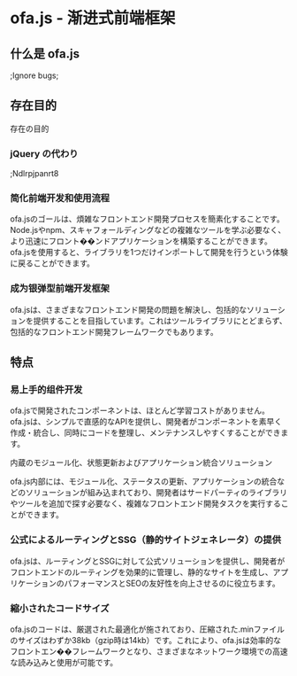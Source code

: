 # ofa.js - 渐进式前端框架

## 什么是 ofa.js

;Ignore bugs;

## 存在目的
存在の目的

### jQuery の代わり

;Ndlrpjpanrt8

### 简化前端开发和使用流程

ofa.jsのゴールは、煩雑なフロントエンド開発プロセスを簡素化することです。Node.jsやnpm、スキャフォールディングなどの複雑なツールを学ぶ必要なく、より迅速にフロント��ンドアプリケーションを構築することができます。ofa.jsを使用すると、ライブラリを1つだけインポートして開発を行うという体験に戻ることができます。

### 成为银弹型前端开发框架

ofa.jsは、さまざまなフロントエンド開発の問題を解決し、包括的なソリューションを提供することを目指しています。これはツールライブラリにとどまらず、包括的なフロントエンド開発フレームワークでもあります。

## 特点

### 易上手的组件开发

ofa.jsで開発されたコンポーネントは、ほとんど学習コストがありません。ofa.jsは、シンプルで直感的なAPIを提供し、開発者がコンポーネントを素早く作成・統合し、同時にコードを整理し、メンテナンスしやすくすることができます。

内蔵のモジュール化、状態更新およびアプリケーション統合ソリューション

ofa.js内部には、モジュール化、ステータスの更新、アプリケーションの統合などのソリューションが組み込まれており、開発者はサードパーティのライブラリやツールを追加で探す必要なく、複雑なフロントエンド開発タスクを実行することができます。

### 公式によるルーティングとSSG（静的サイトジェネレータ）の提供

ofa.jsは、ルーティングとSSGに対して公式ソリューションを提供し、開発者がフロントエンドのルーティングを効果的に管理し、静的なサイトを生成し、アプリケーションのパフォーマンスとSEOの友好性を向上させるのに役立ちます。

### 縮小されたコードサイズ

ofa.jsのコードは、厳選された最適化が施されており、圧縮された.minファイルのサイズはわずか38kb（gzip時は14kb）です。これにより、ofa.jsは効率的なフロントエン��フレームワークとなり、さまざまなネットワーク環境での高速な読み込みと使用が可能です。